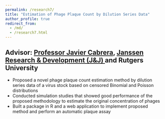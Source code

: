 ```yaml
---
permalink: /research7/
title: "Estimation of Phage Plaque Count by Dilution Series Data"
author_profile: true
redirect_from: 
  - /md/
  - /research7.html
---
```



## Advisor: [Professor Javier Cabrera](https://statistics.rutgers.edu/people-pages/faculty/people/130-faculty/370-javier-cabrera), [Janssen Research & Development (J&J) ](https://www.jnj.com/tag/janssen-research-development)and Rutgers University

* Proposed a novel phage plaque count estimation method by dilution series data of a virus stock based on censored Binomial and Poisson distributions
* Conducted simulation studies that showed good performance of the proposed methodology to estimate the original concentration of phages
* Built a package in R and a web application to implement proposed method and perform an automatic plaque assay
